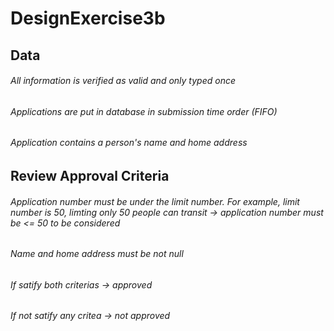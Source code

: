 # DesignExercise3b

## Data
###### All information is verified as valid and only typed once
###### Applications are put in database in submission time order (FIFO)
###### Application contains a person's name and home address

## Review Approval Criteria
###### Application number must be under the limit number. For example, limit number is 50, limting only 50 people can transit -> application number must be <= 50 to be considered
###### Name and home address must be not null
###### If satify both criterias -> approved
###### If not satify any critea -> not approved


